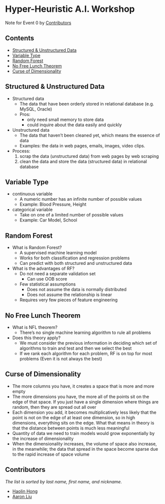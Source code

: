 # Hyper-Heuristic A.I. Workshop

Note for Event 0 by [Contributors](#Contributors)

## Contents

- [Structured & Unstructured Data](#Structured-&-Unstructured-Data)
- [Variable Type](#Variable-type)
- [Random Forest](#Random-Forest)
- [No Free Lunch Theorem](#No-free-lunch-theorem)
- [Curse of Dimensionality](#Curse-of-Dimensionality)

## Structured & Unstructured Data

- Structured data
    - The data that have been orderly stored in relational database (e.g. MySQL, Oracle)
    - Pros:
        - only need small memory to store data
        - could inquire about the data easily and quickly
- Unstructured data
    - The data that haven’t been cleaned yet, which means the essence of data
    - Examples: the data in web pages, emails, images, video clips.
- Process:
    1. scrap the data (unstructured data) from web pages by web scraping
    2. clean the data and store the data (structured data) in relational database

## Variable Type

- continuous variable
    - A numeric number has an infinite number of possible values
    - Example: Blood Pressure, Height
- categorical variable
    - Take on one of a limited number of possible values
    - Example: Car Model, School

## Random Forest

- What is Random Forest?
    - A supervised machine learning model
    - Works for both classification and regression problems
    - Can predict with both structured and unstructured data
- What is the advantages of RF?
    - Do not need a separate validation set
        - Can use OOB score
    - Few statistical assumptions
        - Does not assume the data is normally distributed
        - Does not assume the relationship is linear
    - Requires very few pieces of feature engineering

## No Free Lunch Theorem

- What is NFL theorem?
    - There’s no single machine learning algorithm to rule all problems
- Does this theory apply?
    - We must consider the previous information in deciding which set of algorithms to train and test and then we select the best
    - If we rank each algorithm for each problem, RF is on top for most problems (Even it is not always the best)

## Curse of Dimensionality

- The more columns you have, it creates a space that is more and more empty
- The more dimensions you have, the more all of the points sit on the edge of that space. If you just have a single dimension where things are random, then they are spread out all over
- Each dimension you add, it becomes multiplicatively less likely that the point is not on the edge of at least one dimension, so in high dimensions, everything sits on the edge. What that means in theory is that the distance between points is much less meaningful
- Quantity of data we need to train models would grow exponentially by the increase of dimensionality
- When the dimensionality increases, the volume of space also increase, in the meanwhile; the data that spread in the space become sparse due to the rapid increase of space volume

## Contributors

*The list is sorted by last name, first name, and nickname.*

- [Haolin Hong](https://github.com/HHONG-WM)
- [Aaron Liu](https://www.linkedin.com/in/en-lung-liu-2000b510b/)
